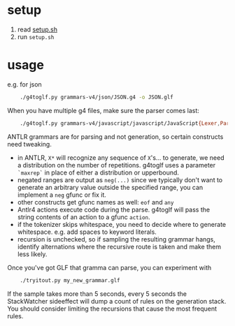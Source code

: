 # setup

1. read [setup.sh](setup.sh)
2. run `setup.sh`

# usage
e.g. for json
``` bash
    ./g4toglf.py grammars-v4/json/JSON.g4 -o JSON.glf
```

When you have multiple g4 files, make sure the parser comes last:
```bash
    ./g4toglf.py grammars-v4/javascript/javascript/JavaScript{Lexer,Parser}.g4 -o javascript.glf
```


ANTLR grammars are for parsing and not generation, so certain constructs need
tweaking.

- in ANTLR, `X*` will recognize any sequence of `X`'s... to generate, we need
  a distribution on the number of repetitions.  g4toglf uses a parameter
  `` `maxrep` `` in place of either a distribution or upperbound.
- negated ranges are output as `neg(...)` since we typically
  don't want to generate an arbitrary value outside the specified range, you
  can implement a `neg` gfunc or fix it.
- other constructs get gfunc names as well: `eof` and `any`
- Antlr4 actions execute code during the parse.  g4toglf will pass the string
  contents of an action to a gfunc `action`.
- if the tokenizer skips whitespace, you need to decide where to generate
  whitespace.  e.g. add spaces to keyword literals.
- recursion is unchecked, so if sampling the resulting grammar hangs,
  identify alternations where the recursive route is taken and make them less
  likely.

Once you've got GLF that gramma can parse, you can experiment with
```bash
    ./tryitout.py my_new_grammar.glf
```
If the sample takes more than 5 seconds, every 5 seconds the StackWatcher
sideeffect will dump a count of rules on the generation stack.  You should
consider limiting the recursions that cause the most frequent rules.

